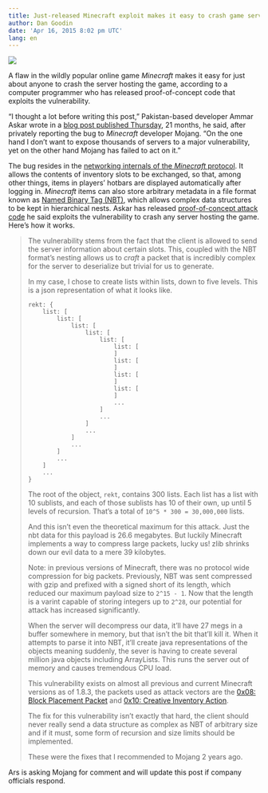 ```yaml
---
title: Just-released Minecraft exploit makes it easy to crash game servers
author: Dan Goodin
date: 'Apr 16, 2015 8:02 pm UTC'
lang: en
---
```


![][1]

A flaw in the wildly popular online game *Minecraft* makes it easy for just about anyone to crash the server hosting the game, according to a computer programmer who has released proof-of-concept code that exploits the vulnerability.

“I thought a lot before writing this post,” Pakistan-based developer Ammar Askar wrote in a [blog post published Thursday], 21 months, he said, after privately reporting the bug to *Minecraft* developer Mojang. “On the one hand I don’t want to expose thousands of servers to a major vulnerability, yet on the other hand Mojang has failed to act on it.”

The bug resides in the [networking internals of the *Minecraft* protocol]. It allows the contents of inventory slots to be exchanged, so that, among other things, items in players’ hotbars are displayed automatically after logging in. *Minecraft* items can also store arbitrary metadata in a file format known as [Named Binary Tag (NBT)], which allows complex data structures to be kept in hierarchical nests. Askar has released [proof-of-concept attack code] he said exploits the vulnerability to crash any server hosting the game. Here’s how it works.

> The vulnerability stems from the fact that the client is allowed to send the server information about certain slots. This, coupled with the NBT format’s nesting allows us to *craft* a packet that is incredibly complex for the server to deserialize but trivial for us to generate.
>
> In my case, I chose to create lists within lists, down to five levels. This is a json representation of what it looks like.
>
>     rekt: {
>         list: [
>             list: [
>                 list: [
>                     list: [
>                         list: [
>                             list: [
>                             ]
>                             list: [
>                             ]
>                             list: [
>                             ]
>                             list: [
>                             ]
>                             ...
>                         ]
>                         ...
>                     ]
>                     ...
>                 ]
>                 ...
>             ]
>             ...
>         ]
>         ...
>     }
>
> The root of the object, `rekt`, contains 300 lists. Each list has a list with 10 sublists, and each of those sublists has 10 of their own, up until 5 levels of recursion. That’s a total of `10^5 * 300 = 30,000,000` lists.
>
> And this isn’t even the theoretical maximum for this attack. Just the nbt data for this payload is 26.6 megabytes. But luckily Minecraft implements a way to compress large packets, lucky us! zlib shrinks down our evil data to a mere 39 kilobytes.
>
> Note: in previous versions of Minecraft, there was no protocol wide compression for big packets. Previously, NBT was sent compressed with gzip and prefixed with a signed short of its length, which reduced our maximum payload size to `2^15 - 1`. Now that the length is a varint capable of storing integers up to `2^28`, our potential for attack has increased significantly.
>
> When the server will decompress our data, it’ll have 27 megs in a buffer somewhere in memory, but that isn’t the bit that’ll kill it. When it attempts to parse it into NBT, it’ll create java representations of the objects meaning suddenly, the sever is having to create several million java objects including ArrayLists. This runs the server out of memory and causes tremendous CPU load.
>
> This vulnerability exists on almost all previous and current Minecraft versions as of 1.8.3, the packets used as attack vectors are the [0x08: Block Placement Packet] and [0x10: Creative Inventory Action].
>
> The fix for this vulnerability isn’t exactly that hard, the client should never really send a data structure as complex as NBT of arbitrary size and if it must, some form of recursion and size limits should be implemented.
>
> These were the fixes that I recommended to Mojang 2 years ago.

Ars is asking Mojang for comment and will update this post if company officials respond.

  [1]: http://cdn.arstechnica.net/wp-content/uploads/2015/04/server-crash-640x426.jpg
  [blog post published Thursday]: http://blog.ammaraskar.com/minecraft-vulnerability-advisory
  [networking internals of the *Minecraft* protocol]: https://github.com/ammaraskar/pyCraft
  [Named Binary Tag (NBT)]: http://wiki.vg/NBT
  [proof-of-concept attack code]: https://github.com/ammaraskar/pyCraft/tree/nbt_exploit
  [0x08: Block Placement Packet]: http://wiki.vg/Protocol#Player_Block_Placement
  [0x10: Creative Inventory Action]: http://wiki.vg/Protocol#Creative_Inventory_Action
